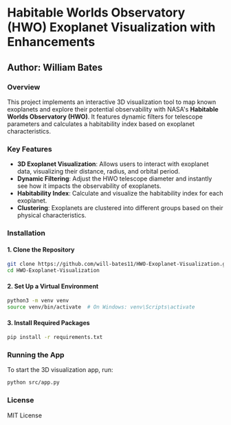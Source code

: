# Habitable Worlds Observatory (HWO) Exoplanet Visualization with Enhancements

## Author: William Bates

### Overview

This project implements an interactive 3D visualization tool to map known exoplanets and explore their potential observability with NASA's **Habitable Worlds Observatory (HWO)**. It features dynamic filters for telescope parameters and calculates a habitability index based on exoplanet characteristics.

### Key Features
- **3D Exoplanet Visualization**: Allows users to interact with exoplanet data, visualizing their distance, radius, and orbital period.
- **Dynamic Filtering**: Adjust the HWO telescope diameter and instantly see how it impacts the observability of exoplanets.
- **Habitability Index**: Calculate and visualize the habitability index for each exoplanet.
- **Clustering**: Exoplanets are clustered into different groups based on their physical characteristics.

### Installation

#### 1. Clone the Repository
```bash
git clone https://github.com/will-bates11/HWO-Exoplanet-Visualization.git
cd HWO-Exoplanet-Visualization
```

#### 2. Set Up a Virtual Environment
```bash
python3 -m venv venv
source venv/bin/activate  # On Windows: venv\Scripts\activate
```

#### 3. Install Required Packages
```bash
pip install -r requirements.txt
```

### Running the App

To start the 3D visualization app, run:

```bash
python src/app.py
```

### License

MIT License
